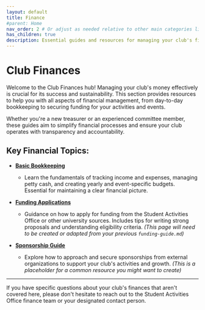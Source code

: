 ```yaml
---
layout: default
title: Finance
#parent: Home
nav_order: 2 # Or adjust as needed relative to other main categories like Club Ops, Events
has_children: true
description: Essential guides and resources for managing your club's finances, from bookkeeping and budgeting to applying for funding.
---
```


# Club Finances

Welcome to the Club Finances hub! Managing your club's money effectively is crucial for its success and sustainability. This section provides resources to help you with all aspects of financial management, from day-to-day bookkeeping to securing funding for your activities and events.

Whether you're a new treasurer or an experienced committee member, these guides aim to simplify financial processes and ensure your club operates with transparency and accountability.

## Key Financial Topics:

*   **[Basic Bookkeeping](./basic-bookkeeping.md)**
    *   Learn the fundamentals of tracking income and expenses, managing petty cash, and creating yearly and event-specific budgets. Essential for maintaining a clear financial picture.

*   **[Funding Applications](./funding-applications.md)**
    *   Guidance on how to apply for funding from the Student Activities Office or other university sources. Includes tips for writing strong proposals and understanding eligibility criteria.
    *(This page will need to be created or adapted from your previous `funding-guide.md`)*

*   **[Sponsorship Guide](./sponsorship-guide.md)**
    *   Explore how to approach and secure sponsorships from external organizations to support your club's activities and growth.
    *(This is a placeholder for a common resource you might want to create)*

---

If you have specific questions about your club's finances that aren't covered here, please don't hesitate to reach out to the Student Activities Office finance team or your designated contact person.